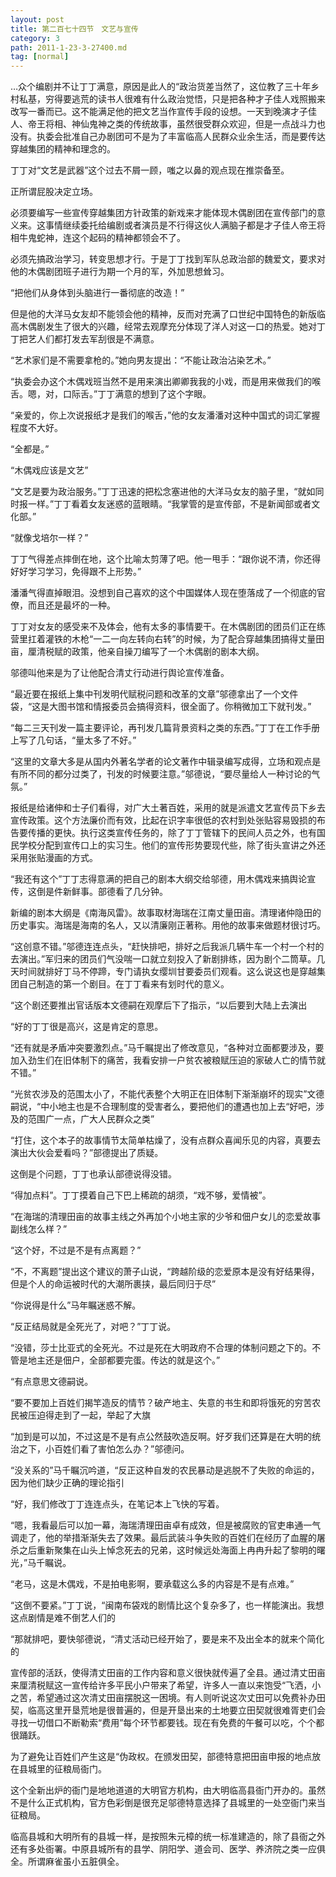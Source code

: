 ```yaml
---
layout: post
title: 第二百七十四节　文艺与宣传
category: 3
path: 2011-1-23-3-27400.md
tag: [normal]
---
```


…众个编剧并不让丁丁满意，原因是此人的“政治货差当然了，这位教了三十年乡村私基，穷得要逃荒的读书人很难有什么政治觉悟，只是把各种才子佳人戏照搬来改写一番而已。这不能满足他的把文艺当作宣传手段的设想。一天到晚演才子佳人、帝王将相、神仙鬼神之类的传统故事，虽然很受群众欢迎，但是一点战斗力也没有。执委会批准自己办剧团可不是为了丰富临高人民群众业余生活，而是要传达穿越集团的精神和理念的。

丁丁对“文艺是武器”这个过去不屑一顾，嗤之以鼻的观点现在推崇备至。

正所谓屁股决定立场。

必须要编写一些宣传穿越集团方针政策的新戏来才能体现木偶剧团在宣传部门的意义来。这事情继续委托给编剧或者演员是不行得这伙人满脑子都是才子佳人帝王将相牛鬼蛇神，连这个起码的精神都领会不了。

必须先搞政治学习，转变思想才行。于是丁丁找到军队总政治部的魏爱文，要求对他的木偶剧团班子进行为期一个月的军，外加思想耸习。

“把他们从身体到头脑进行一番彻底的改造！”

但是他的大洋马女友却不能领会他的精神，反而对充满了口世纪中国特色的新版临高木偶剧发生了很大的兴趣，经常去观摩充分体现了洋人对这一口的热爱。她对丁丁把艺人们都打发去军刮很是不满意。

“艺术家们是不需要拿枪的。”她向男友提出：“不能让政治沾染艺术。”

“执委会办这个木偶戏班当然不是用来演出卿卿我我的小戏，而是用来做我们的喉舌。嗯，对，口际舌。”丁丁满意的想到了这个字眼。

“亲爱的，你上次说报纸才是我们的喉舌，”他的女友潘潘对这种中国式的词汇掌握程度不大好。

“全都是。”

“木偶戏应该是文艺”

“文艺是要为政治服务。”丁丁迅速的把松念塞进他的大洋马女友的脑子里，“就如同时报一样。”丁丁看着女友迷惑的蓝眼睛。“我掌管的是宣传部，不是新闻部或者文化部。”

“就像戈培尔一样？”

丁丁气得差点摔倒在地，这个比喻太剪薄了吧。他一甩手：“跟你说不清，你还得好好学习学习，免得跟不上形势。”

潘潘气得直掉眼泪。没想到自己喜欢的这个中国媒体人现在堕落成了一个彻底的官僚，而且还是最坏的一种。

丁丁对女友的感受来不及体会，他有太多的事情要干。在木偶剧团的团员们正在练营里扛着灌铁的木枪“一二一向左转向右转”的时候，为了配合穿越集团搞得丈量田亩，厘清税赋的政策，他亲自操刀编写了一个木偶剧的剧本大纲。

邬德叫他来是为了让他配合清丈行动进行舆论宣传准备。

“最近要在报纸上集中刊发明代赋税问题和改革的文章”邬德拿出了一个文件袋，“这是大图书馆和情报委员会搞得资料，很全面了。你稍微加工下就刊发。”

“每二三天刊发一篇主要评论，再刊发几篇背景资料之类的东西。”丁丁在工作手册上写了几句话，“量太多了不好。”

“这里的文章大多是从国内外著名学者的论文著作中辑录编写成得，立场和观点是有所不同的都分过类了，刊发的时候要注意。”邬德说，“要尽量给人一种讨论的气氛。”

报纸是给诸伸和士子们看得，对广大土著百姓，采用的就是派遣文艺宣传员下乡去宣传政策。这个方法廉价而有效，比起在识字率很低的农村到处张贴容易毁损的布告要传播的更快。执行这类宣传任务的，除了丁丁管辖下的民间人员之外，也有国民学校分配到宣传口上的实习生。他们的宣传形势要现代些，除了街头宣讲之外还采用张贴漫画的方式。

“我还有这个”丁丁志得意满的把自己的剧本大纲交给邬德，用木偶戏来搞舆论宣传，这倒是件新鲜事。部德看了几分钟。

新编的剧本大纲是《南海风雷》。故事取材海瑞在江南丈量田亩。清理诸仲隐田的历史事实。海瑞是海南的名人，又以清廉刚正著称。用他的故事来做题材很讨巧。

“这创意不错。”邬德连连点头，“赶快排吧，排好之后我派几辆牛车一个村一个村的去演出。”军归来的团员们气没喘一口就立刻投入了新剧排练，因为剧个二筒草。几天时间就排好丁马不停蹄，专门请执女缨圳甘要委员们观看。这么说这也是穿越集团自己制造的第一个剧目。在丁丁看来有划时代的意义。

“这个剧还要推出官话版本文德嗣在观摩后下了指示，“以后要到大陆上去演出

“好的丁丁很是高兴，这是肯定的意思。

“还有就是矛盾冲突要激烈点。”马千瞩提出了修改意见，“各种对立面都要涉及，要加入劲生们在旧体制下的痛苦，我看安排一户贫农被粮赋压迫的家破人亡的情节就不错。”

“光贫农涉及的范围太小了，不能代表整个大明正在旧体制下渐渐崩坏的现实”文德嗣说，“中小地主也是不合理制度的受害者么，要把他们的遭遇也加上去“好吧，涉及的范围广一点，广大人民群众之类”

“打住，这个本子的故事情节太简单枯燥了，没有点群众喜闻乐见的内容，真要去演出大伙会爱看吗？”部德提出了质疑。

这倒是个问题，丁丁也承认部德说得没错。

“得加点料”。丁丁摸着自己下巴上稀疏的胡须，“戏不够，爱情被”。

“在海瑞的清理田亩的故事主线之外再加个小地主家的少爷和佃户女儿的恋爱故事副线怎么样？”

“这个好，不过是不是有点离题？”

“不，不离题”提出这个建议的萧子山说，“跨越阶级的恋爱原本是没有好结果得，但是个人的命运被时代的大潮所裹挟，最后同归于尽”

“你说得是什么”马年瞩迷惑不解。

“反正结局就是全死光了，对吧？”丁丁说。

“没错，莎士比亚式的全死光。不过是死在大明政府不合理的体制问题之下的。不管是地主还是佃户，全部都要完蛋。传达的就是这个。”

“有点意思文德嗣说。

“要不要加上百姓们揭竿造反的情节？破产地主、失意的书生和即将饿死的穷苦农民被压迫得走到了一起，举起了大旗

“加到是可以加，不过这是不是有点公然鼓吹造反啊。好歹我们还算是在大明的统治之下，小百姓们看了害怕怎么办？”邬德问。

“没关系的”马千瞩沉吟道，“反正这种自发的农民暴动是逃脱不了失败的命运的，因为他们缺少正确的理论指引

“好，我们修改丁丁连连点头，在笔记本上飞快的写着。

“嗯，我看最后可以加一幕，海瑞清理田亩卓有成效，但是被腐败的官吏串通一气调走了，他的举措渐渐失去了效果。最后武装斗争失败的百姓们在经历了血腥的屠杀之后重新聚集在山头上悼念死去的兄弟，这时候远处海面上冉冉升起了黎明的曙光，”马千瞩说。

“老马，这是木偶戏，不是拍电影啊，要承载这么多的内容是不是有点难。”

“这倒不要紧。”丁丁说，“闽南布袋戏的剧情比这个复杂多了，也一样能演出。我想这点剧情是难不倒艺人们的

“那就排吧，要快邬德说，“清丈活动已经开始了，要是来不及出全本的就来个简化的

宣传部的活跃，使得清丈田亩的工作内容和意义很快就传遍了全县。通过清丈田亩来厘清税赋这一宣传给许多平民小户带来了希望，许多人一直以来饱受“飞洒，小之苦，希望通过这次清丈田亩摆脱这一困境。有人则听说这次丈田可以免费补办田契，临高这里开垦荒地是很普遍的，但是开垦出来的土地要立田契就很难胥吏们会寻找一切借口不断勒索“费用”每个环节都要钱。现在有免费的午餐可以吃，个个都很踊跃。

为了避免让百姓们产生这是“伪政权。在颁发田契，部德特意把田亩申报的地点放在县城里的征粮局衙门。

这个全新出炉的衙门是地地道道的大明官方机构，由大明临高县衙门开办的。虽然不是什么正式机构，官方色彩倒是很充足邬德特意选择了县城里的一处空衙门来当征粮局。

临高县城和大明所有的县城一样，是按照朱元樟的统一标准建造的，除了县衙之外还有多处衙署。中原县城所有的县学、阴阳学、道会司、医学、养济院之类一应俱全。所谓麻雀虽小五脏俱全。